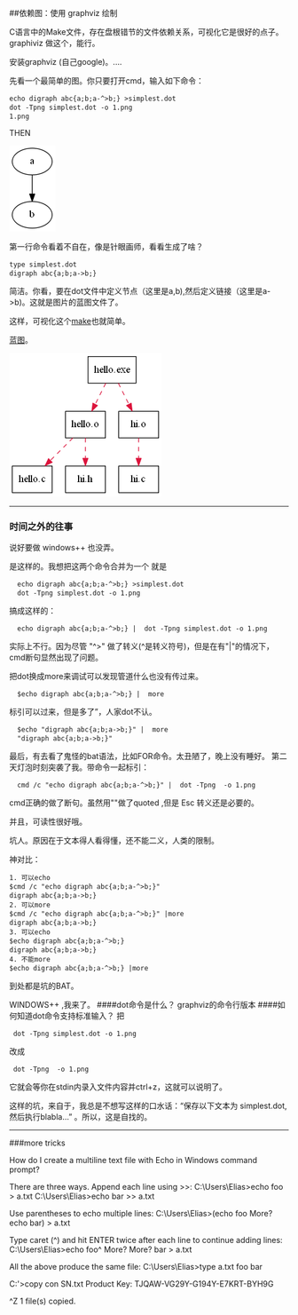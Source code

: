 ##依赖图：使用 graphviz 绘制

C语言中的Make文件，存在盘根错节的文件依赖关系，可视化它是很好的点子。 graphiviz 做这个，能行。

安装graphviz (自己google)。....

先看一个最简单的图。你只要打开cmd，输入如下命令：

	echo digraph abc{a;b;a-^>b;} >simplest.dot
	dot -Tpng simplest.dot -o 1.png
	1.png

THEN

![结果](1.png)

第一行命令看着不自在，像是针眼画师，看看生成了啥？

	type simplest.dot
	digraph abc{a;b;a->b;}

简洁。你看，要在dot文件中定义节点（这里是a,b),然后定义链接（这里是a->b)。这就是图片的蓝图文件了。

这样，可视化这个[make](GnuMakefile)也就简单。

[蓝图](deps.dot)。

![成果](deps.png)


-------------------

### 时间之外的往事

说好要做 windows++ 也没弄。

是这样的。我想把这两个命令合并为一个
就是

      echo digraph abc{a;b;a-^>b;} >simplest.dot
      dot -Tpng simplest.dot -o 1.png

搞成这样的：

      echo digraph abc{a;b;a-^>b;} |  dot -Tpng simplest.dot -o 1.png

实际上不行。因为尽管 "^>" 做了转义(^是转义符号)，但是在有"|"的情况下，cmd断句显然出现了问题。

把dot换成more来调试可以发现管道什么也没有传过来。

      $echo digraph abc{a;b;a-^>b;} |  more

标引可以过来，但是多了”，人家dot不认。

      $echo "digraph abc{a;b;a->b;}" |  more
      "digraph abc{a;b;a->b;}"   

最后，有去看了鬼怪的bat语法，比如FOR命令。太丑陋了，晚上没有睡好。
第二天灯泡时刻突袭了我。带命令一起标引：

      cmd /c "echo digraph abc{a;b;a-^>b;}" |  dot -Tpng  -o 1.png

cmd正确的做了断句。虽然用""做了quoted ,但是 Esc 转义还是必要的。

并且，可读性很好哦。

坑人。原因在于文本得人看得懂，还不能二义，人类的限制。

神对比：

    1. 可以echo
    $cmd /c "echo digraph abc{a;b;a-^>b;}" 
    digraph abc{a;b;a->b;}
    2. 可以more
    $cmd /c "echo digraph abc{a;b;a-^>b;}" |more
    digraph abc{a;b;a->b;}  
    3. 可以echo
    $echo digraph abc{a;b;a-^>b;} 
    digraph abc{a;b;a->b;}
    4. 不能more
    $echo digraph abc{a;b;a-^>b;} |more

到处都是坑的BAT。  

WINDOWS++ ,我来了。
####dot命令是什么？
     graphviz的命令行版本
####如何知道dot命令支持标准输入？
把

     dot -Tpng simplest.dot -o 1.png     
改成

     dot -Tpng  -o 1.png
它就会等你在stdin内录入文件内容并ctrl+z，这就可以说明了。



这样的坑，来自于，我总是不想写这样的口水话：“保存以下文本为 simplest.dot,然后执行blabla...” 。所以，这是自找的。

-----

###more tricks 

How do I create a multiline text file with Echo in Windows command prompt?

There are three ways.
Append each line using >>:
C:\Users\Elias>echo foo > a.txt
C:\Users\Elias>echo bar >> a.txt

Use parentheses to echo multiple lines:
C:\Users\Elias>(echo foo
More? echo bar) > a.txt

Type caret (^) and hit ENTER twice after each line to continue adding lines:
C:\Users\Elias>echo foo^
More?
More? bar > a.txt

All the above produce the same file:
C:\Users\Elias>type a.txt
foo
bar

C:'>copy con SN.txt
Product Key: TJQAW-VG29Y-G194Y-E7KRT-BYH9G

^Z
 1 file(s) copied.

